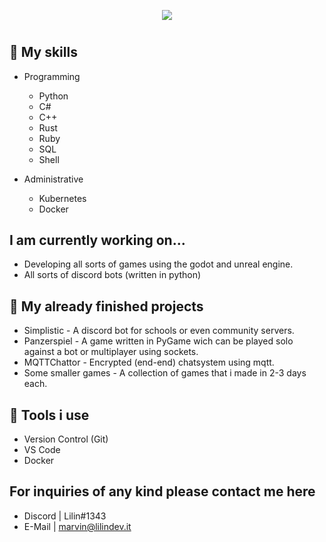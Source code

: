 <p align="center">
  <img src="https://media4.giphy.com/media/0l19o4d8MLvDDXi1SV/giphy.gif">
</p>
<h1></h1>


## 💪 My skills
- Programming<br>
  - Python<br>
  - C#<br>
  - C++<br>
  - Rust<br>
  - Ruby<br>
  - SQL<br>
  - Shell<br>

- Administrative<br>
  - Kubernetes<br>
  - Docker<br>

## I am currently working on...

- Developing all sorts of games using the godot and unreal engine.
- All sorts of discord bots (written in python)

## 🤖 My already finished projects

- Simplistic - A discord bot for schools or even community servers.
- Panzerspiel - A game written in PyGame wich can be played solo against a bot or multiplayer using sockets.
- MQTTChattor - Encrypted (end-end) chatsystem using mqtt.
- Some smaller games - A collection of games that i made in 2-3 days each.

## 🔧 Tools i use
- Version Control (Git)
- VS Code
- Docker

## For inquiries of any kind please contact me here
- Discord | Lilin#1343
- E-Mail | marvin@lilindev.it
